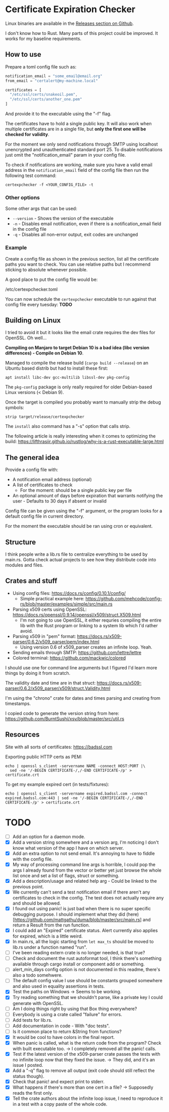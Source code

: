 # Certificate Expiration Checker
Linux binaries are available in the [Releases section on Github](https://github.com/dkvz/certificate-expiration-checker/releases).

I don't know how to Rust. Many parts of this project could be improved.
It works for my baseline requirements.

## How to use
Prepare a toml config file such as:
```js
notification_email = "some_email@email.org"
from_email = "certalert@my-machine.local"

certificates = [
  "/etc/ssl/certs/snakeoil.pem",
  "/etc/ssl/certs/another_one.pem"
]
```
And provide it to the executable using the "-f" flag.

The certificates have to hold a single public key. It will also work when multiple certificates are in a single file, but **only the first one will be checked for validity**.

For the moment we only send notifications through SMTP using localhost unencrypted and unauthenticated standard port 25. To disable notifications just omit the "notification_email" param in your config file.

To check if notifications are working, make sure you have a valid email address in the `notification_email` field of the config file then run the following test command:
```
certexpchecker -f <YOUR_CONFIG_FILE> -t
```

### Other options
Some other args that can be used:
- `--version` - Shows the version of the executable
- `-n` - Disables email notification, even if there is a notification_email field in the config file
- `-q` - Disables all non-error output, exit codes are unchanged

### Example
Create a config file as shown in the previous section, list all the certificate paths you want to check. You can use relative paths but I recommend sticking to absolute whenever possible.

A good place to put the config file would be:
  
  /etc/certexpchecker.toml

You can now schedule the `certexpchecker` executable to run against that config file every tuesday:
**TODO**

## Building on Linux
I tried to avoid it but it looks like the email crate requires the dev files for OpenSSL. Oh well...

**Compiling on Manjaro to target Debian 10 is a bad idea (libc version differences) - Compile on Debian 10**.

Managed to compile the release build (`cargo build --release`) on an Ubuntu based distrib but had to install these first:
```
apt install libc-dev gcc-multilib libssl-dev pkg-config
```
The `pkg-config` package is only really required for older Debian-based Linux versions (< Debian 9).

Once the target is compiled you probably want to manually strip the debug symbols:
```
strip target/release/certexpchecker
```
The `install` also command has a "-s" option that calls strip.

The following article is really interesting when it comes to optimizing the build: https://lifthrasiir.github.io/rustlog/why-is-a-rust-executable-large.html

## The general idea
Provide a config file with:
- A notification email address (optional)
- A list of certificates to check
  * For the moment: should be a single public key per file
- An optional amount of days before expiration that warrants notifying the user - Defaults to 30 days if absent or invalid

Config file can be given using the "-f" argument, or the program looks for a default config file in current directory.

For the moment the executable should be ran using cron or equivalent.

## Structure
I think people write a lib.rs file to centralize everything to be used by main.rs. Gotta check actual projects to see how they distribute code into modules and files.

## Crates and stuff
* Using config files: https://docs.rs/config/0.10.1/config/
  * Simple practical example here: https://github.com/mehcode/config-rs/blob/master/examples/simple/src/main.rs
* Parsing x509 certs using OpenSSL: https://docs.rs/openssl/0.9.14/openssl/x509/struct.X509.html
  * I'm not going to use OpenSSL, it either requries compiling the entire lib with the Rust program or linking to a system lib which I'd rather avoid.
* Parsing x509 in "pem" format: https://docs.rs/x509-parser/0.6.2/x509_parser/pem/index.html
  * Using version 0.6 of x509_parser creates an infinite loop. Yeah.
* Sending emails through SMTP: https://github.com/lettre/lettre
* Colored terminal: https://github.com/mackwic/colored

I should use one for command line arguments but I figured I'd learn more things by doing it from scratch.

The validity date and time are in that struct: https://docs.rs/x509-parser/0.6.2/x509_parser/x509/struct.Validity.html

I'm using the "chrono" crate for dates and times parsing and creating from timestamps.

I copied code to generate the version string from here: https://github.com/BurntSushi/xsv/blob/master/src/util.rs

## Resources
Site with all sorts of certificates: https://badssl.com

Exporting public HTTP certs as PEM:
```
echo | openssl s_client -servername NAME -connect HOST:PORT |\
  sed -ne '/-BEGIN CERTIFICATE-/,/-END CERTIFICATE-/p' > certificate.crt
```

To get my example expired cert (in tests/fixtures):
```
echo | openssl s_client -servername expired.badssl.com -connect expired.badssl.com:443 | sed -ne '/-BEGIN CERTIFICATE-/,/-END CERTIFICATE-/p' > certificate.crt
```

# TODO
- [ ] Add an option for a daemon mode.
- [x] Add a version string somewhere and a version arg, I'm noticing I don't know what version of the app I have on which server.
- [x] Add an extra option to not send email. It's annoying to have to fiddle with the config file.
- [x] My way of processing command line args is horrible, I could pop the args I already found from the vector or better yet just browse the whole list once and set a list of flags, struct or something.
- [x] Add a description/usage and related help arg - Could be linked to the previous point.
- [x] We currently can't send a test notification email if there aren't any certificates to check in the config. The test does not actually require any and should be allowed.
- [x] I found out using panic! is just bad when there is no super specific debugging purpose. I should implement what they did (here)[https://github.com/mattgathu/duma/blob/master/src/main.rs] and return a Result from the run function.
- [x] I could add an "Expired" certificate status. Alert currently also applies for expired, which is a little weird.
- [x] In main.rs, all the logic starting from `let max_ts` should be moved to lib.rs under a function named "run".
- [ ] I've been reading extern crate is no longer needed, is that true?
- [ ] Check and document the rust autoformat tool, I think there's something available through cargo install or component add or something.
- [ ] alert_min_days config option is not documented in this readme, there's also a todo somehwere.
- [ ] The default config value I use should be constants grouped somewhere and also used in equality assertions in tests.
- [x] Test the paths on Windows -> Seems to be working.
- [x] Try reading something that we shouldn't parse, like a private key I could generate with OpenSSL.
- [ ] Am I doing things right by using that Box<Error> thing everywhere?
- [ ] Everybody is using a crate called "failure" for errors.
- [ ] Add tests for lib.rs.
- [ ] Add documentation in code - With "doc tests".
- [ ] Is it common place to return &String from functions?
- [x] It would be cool to have colors in the final report.
- [x] When panic is called, what is the return code from the program? Check with built executable too. -> I completely removed all the panic! calls.
- [x] Test if the latest version of the x509-parser crate passes the tests with no infinite loop now that they fixed the issue. -> They did, and it's an issue I posted.
- [x] Add a "-q" flag to remove all output (exit code should still reflect the status though).
- [x] Check that panic! and expect print to stderr.
- [x] What happens if there's more than one cert in a file? -> Supposedly reads the first only.
- [x] Tell the crate authors about the infinite loop issue, I need to reproduce it in a test with a copy paste of the whole code.
